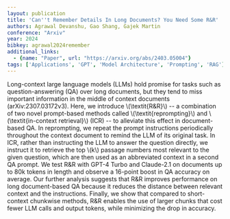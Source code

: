 ```yaml
---
layout: publication
title: 'Can''t Remember Details In Long Documents? You Need Some R&R'
authors: Agrawal Devanshu, Gao Shang, Gajek Martin
conference: "Arxiv"
year: 2024
bibkey: agrawal2024remember
additional_links:
  - {name: "Paper", url: "https://arxiv.org/abs/2403.05004"}
tags: ['Applications', 'GPT', 'Model Architecture', 'Prompting', 'RAG']
---
```

Long-context large language models (LLMs) hold promise for tasks such as question-answering (QA) over long documents, but they tend to miss important information in the middle of context documents (arXiv:2307.03172v3). Here, we introduce \\(\textit{R&R}\\) -- a combination of two novel prompt-based methods called \\(\textit{reprompting}\\) and \\(\textit{in-context retrieval}\\) (ICR) -- to alleviate this effect in document-based QA. In reprompting, we repeat the prompt instructions periodically throughout the context document to remind the LLM of its original task. In ICR, rather than instructing the LLM to answer the question directly, we instruct it to retrieve the top \\(k\\) passage numbers most relevant to the given question, which are then used as an abbreviated context in a second QA prompt. We test R&amp;R with GPT-4 Turbo and Claude-2.1 on documents up to 80k tokens in length and observe a 16-point boost in QA accuracy on average. Our further analysis suggests that R&amp;R improves performance on long document-based QA because it reduces the distance between relevant context and the instructions. Finally, we show that compared to short-context chunkwise methods, R&amp;R enables the use of larger chunks that cost fewer LLM calls and output tokens, while minimizing the drop in accuracy.
